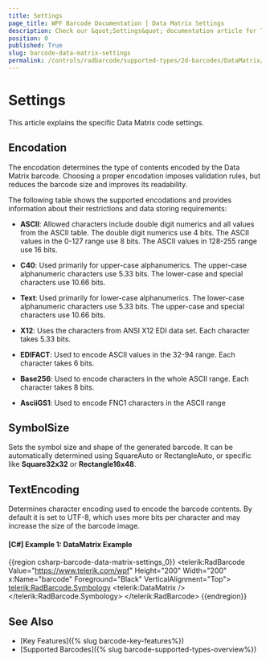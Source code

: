 ```yaml
---
title: Settings
page_title: WPF Barcode Documentation | Data Matrix Settings
description: Check our &quot;Settings&quot; documentation article for Telerik Barcode for WPF control.
position: 0
published: True
slug: barcode-data-matrix-settings
permalink: /controls/radbarcode/supported-types/2d-barcodes/DataMatrix/datamatrix-settings
---
```


# Settings

This article explains the specific Data Matrix code settings.

## Encodation

The encodation determines the type of contents encoded by the Data Matrix barcode. Choosing a proper encodation imposes validation rules, but reduces the barcode size and improves its readability.

The following table shows the supported encodations and provides information about their restrictions and data storing requirements:

* **ASCII**: Allowed characters include double digit numerics and all values from the ASCII table. The double digit numerics use 4 bits. The ASCII values in the 0-127 range use 8 bits. The ASCII values in 128-255 range use 16 bits.

* **C40**: Used primarily for upper-case alphanumerics. The upper-case alphanumeric characters use 5.33 bits. The lower-case and special characters use 10.66 bits.

* **Text**: Used primarily for lower-case alphanumerics. The lower-case alphanumeric characters use 5.33 bits. The upper-case and special characters use 10.66 bits.

* **X12**: Uses the characters from ANSI X12 EDI data set. Each character takes 5.33 bits.

* **EDIFACT**: Used to encode ASCII values in the 32-94 range. Each character takes 6 bits.

* **Base256**: Used to encode characters in the whole ASCII range. Each character takes 8 bits.

* **AsciiGS1**: Used to encode FNC1 characters in the ASCII range

## SymbolSize

Sets the symbol size and shape of the generated barcode. It can be automatically determined using SquareAuto or RectangleAuto, or specific like __Square32x32__ or __Rectangle16x48__.

## TextEncoding

Determines character encoding used to encode the barcode contents. By default it is set to UTF-8, which uses more bits per character and may increase the size of the barcode image.

#### __[C#] Example 1: DataMatrix Example__  
{{region csharp-barcode-data-matrix-settings_0}}
	<telerik:RadBarcode Value="https://www.telerik.com/wpf" Height="200" Width="200" x:Name="barcode" Foreground="Black"  VerticalAlignment="Top">
		<telerik:RadBarcode.Symbology>
			<telerik:DataMatrix  />
		</telerik:RadBarcode.Symbology>
	</telerik:RadBarcode>
{{endregion}}

## See Also

* [Key Features]({% slug barcode-key-features%})
* [Supported Barcodes]({% slug barcode-supported-types-overview%})